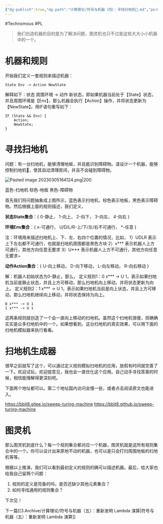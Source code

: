 ```yaml
---
{"dg-publish":true,"dg-path":"计算理论/符号与机器（四）：寻找扫地机🧹.md","permalink":"/计算理论/符号与机器（四）：寻找扫地机🧹/","created":"2023-03-05T16:39:15.000+08:00","updated":"2024-11-19T10:45:30.040+08:00"}
---
```


#Technomous #PL

> 我们创造机器的目的是为了解决问题，图灵机也只不过是这些大大小小机器中的一个。

# 机器和规则

开始我们定义一套规则来描述机器：

	State Env -> Action NewState

解释如下：状态 周围环境 -> 动作 新状态，即如果机器当前处于【State】状态，并且周围环境是【Env】，那么机器会执行【Action】操作，并将状态更新为【NewState】。用IF语句重写如下：

```
IF (State && Env) {
	Action;
	NewState;
}
```

# 寻找扫地机

问题：有一台扫地机，能够清理地板，并且能识别障碍物。请设计一个机器，能够控制扫地机🧹，使其自动清理房间，并且不会碰到障碍物。

![Pasted image 20230305164124.png|200](/img/user/0.Asset/resource/Pasted%20image%2020230305164124.png)

蓝色-扫地机 棕色-地板 黑色-障碍物

首先我们将问题抽象成上图所示，蓝色表示扫地机，棕色表示地板，黑色表示障碍物。然后根据上面的规则描述，我们定义，

**状态State集合**：{ 0-静止， 1-向上， 2-向下， 3-向左， 4-向右 }

**环境Env集合**：{ x-可通行， U/D/L/R-上/下/左/右不可通行， *-任意 }

注：环境用来描述扫地机上、下、左、右四个位置的情况，比如，
1）UDLR 表示上下左右都不可通行，也就是扫地机周围都是黑色方块
2）x\*\*\* 表示机器人上方可通行，其他方向任意无要求
3）U\*\*\* 表示机器人上方不可通行，其他方向任意无要求~

**动作Action集合**：{ U-向上移动， D-向下移动， L-向左移动， R-向右移动 }

解：机器人初始状态为0-静止，那么，
	定义规则1：0 x\*\*\* -> U 1，表示如果扫地机当前是静止状态，并且上方可移动，那么扫地机向上移动，并将状态更新为向上。
	定义规则2：1 x\*\*\* -> U 1，表示如果扫地机当前是向上状态，并且上方可移动，那么扫地机继续向上移动，并将状态保持为向上。
	
```
0 x*** -> U 1
1 x*** -> U 1
```

这两条规则就创造了一个会一直向上移动的扫地机。虽然这个扫地机很傻，但确确实实是众多扫地机中的一个。如果想看到，这台扫地机的真实效果，可以用下面的扫地机模拟器来执行看看。

# 扫地机生成器

很早之前就写了这个，可以通过定义规则模拟扫地机的应用，放假有时间就完善了一下。欢迎试玩，欢迎提意见，我也会一直优化这个应用。自己动手寻找答案的时候，相信能理解得更深刻吧。

下面两个地址都可以。第二个地址国内访问会慢一些，或者点击阅读原文也能进入。

https://bbit8.gitee.io/sweep-turing-machine
https://bbit8.github.io/sweep-turing-machine

# 图灵机

那么图灵机到底什么？每一个规则集合都对应一个机器，图灵机就是这所有规则集合中的一个。你可以设计出来原地不动的机器，也可以是只会打扫周围地板的扫地机等等。

根据以上推演，我们可以看到最初定义的规则的确可以描述机器。最后，给大家也给我自己留两个问题：

1.  规则的定义是完备的吗，是否还缺少其他元素集合？
2.  如何寻找通用的规则集合？

下次见！

下一篇[[3.Archive/计算理论/符号与机器（五）：重新发明 Lambda 演算\|符号与机器（五）：重新发明 Lambda 演算]]